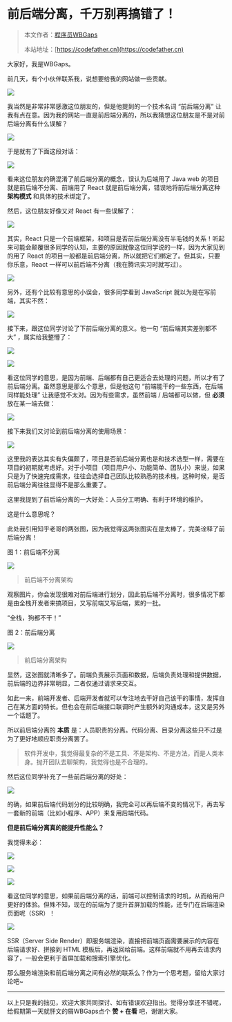 # 前后端分离，千万别再搞错了！

> 本文作者：[程序员WBGaps](https://yuyuanweb.feishu.cn/wiki/Abldw5WkjidySxkKxU2cQdAtnah)
>
> 本站地址：[https://codefather.cn](https://codefather.cn)

大家好，我是WBGaps。

前几天，有个小伙伴联系我，说想要给我的网站做一些贡献。

![](https://mmbiz.qpic.cn/mmbiz_png/mngWTkJEOYInFtUUFkllmcLCeYkOzptSPWtQmFFlsGGdKQW5k3kSuqCxb4DMdPibxEHL3vF6RuLpXWECgC7XzLg/640?wx_fmt=png&wxfrom=5&wx_lazy=1&wx_co=1)

我当然是非常非常感激这位朋友的，但是他提到的一个技术名词 “前后端分离” 让我有点在意。因为我的网站一直是前后端分离的，所以我猜想这位朋友是不是对前后端分离有什么误解？

![](https://pic.yupi.icu/5563/202311080856844.png)

于是就有了下面这段对话：

![](https://pic.yupi.icu/5563/202311080856190.png)

看来这位朋友的确混淆了前后端分离的概念，误认为后端用了 Java web 的项目就是前后端不分离、前端用了 React 就是前后端分离，错误地将前后端分离这种 **架构模式** 和具体的技术绑定了。

然后，这位朋友好像又对 React 有一些误解了：

![](https://pic.yupi.icu/5563/202311080856052.png)

其实，React 只是一个前端框架，和项目是否前后端分离没有半毛钱的关系！听起来可能会颠覆很多同学的认知，主要的原因就像这位同学说的一样，因为大家见到的用了 React 的项目一般都是前后端分离，所以就把它们绑定了。但其实，只要你乐意，React 一样可以前后端不分离（我在腾讯实习时就写过）。

![](https://pic.yupi.icu/5563/202311080856183.png)

另外，还有个比较有意思的小误会，很多同学看到 JavaScript 就以为是在写前端，其实不然：

![](https://pic.yupi.icu/5563/202311080856196.png)

接下来，跟这位同学讨论了下前后端分离的意义。他一句 “前后端其实差别都不大” ，属实给我整懵了：

![](https://pic.yupi.icu/5563/202311080856619.png)

![](https://pic.yupi.icu/5563/202311080857733.png)

看这位同学的意思，是因为前端、后端都有自己更适合去处理的问题，所以才有了前后端分离。虽然意思是那么个意思，但是他这句 “前端能干的一些东西，在后端同样能处理” 让我感觉不太对。因为有些需求，虽然前端 / 后端都可以做，但 **必须** 放在某一端去做：

![](https://pic.yupi.icu/5563/202311080857083.png)

接下来我们又讨论到前后端分离的使用场景：

![](https://pic.yupi.icu/5563/202311080857996.png)

这里我的表达其实有失偏颇了，项目是否前后端分离也是和技术选型一样，需要在项目的初期就考虑好。对于小项目（项目用户小、功能简单、团队小）来说，如果只是为了快速完成需求，往往会选择自己团队比较熟悉的技术栈，这种时候，是否前后端分离往往显得不是那么重要了。

这里我提到了前后端分离的一大好处：人员分工明确、有利于环境的维护。

这是什么意思呢？

此处我引用知乎老哥的两张图，因为我觉得这两张图实在是太棒了，完美诠释了前后端分离！

图 1：前后端不分离

![](https://pic.yupi.icu/5563/202311080857341.jpeg)

> 前后端不分离架构

观察图片，你会发现很难对前后端进行划分，因此前后端不分离时，很多情况下都是由全栈开发者来搞项目，又写前端又写后端，累的一批。

“全栈，狗都不干！”

图 2：前后端分离

![](https://pic.yupi.icu/5563/202311080857944.jpeg)

> 前后端分离架构

显然，这张图就清晰多了。前端负责展示页面和数据，后端负责处理和提供数据，前后端的边界非常明显，二者仅通过请求来交互。

如此一来，前端开发者、后端开发者就可以专注地去干好自己该干的事情，发挥自己在某方面的特长。但也会在前后端接口联调时产生额外的沟通成本，这又是另外一个话题了。

所以前后端分离的 **本质** 是：人员职责的分离。代码分离、目录分离这些只不过是为了更好地顺应职责分离罢了。

> 软件开发中，我觉得最复杂的不是工具、不是架构、不是方法，而是人类本身。抛开团队去聊架构，我觉得也是不合理的。

然后这位同学补充了一些前后端分离的好处：

![](https://pic.yupi.icu/5563/202311080857144.png)

的确，如果前后端代码划分的比较明确，我完全可以再后端不变的情况下，再去写一套新的前端（比如小程序、APP）来复用后端代码。

**但是前后端分离真的能提升性能么？**

我觉得未必：

![](https://pic.yupi.icu/5563/202311080857786.png)

![](https://pic.yupi.icu/5563/202311080857396.png)

![](https://pic.yupi.icu/5563/202311080857841.png)

看这位同学的意思，如果前后端分离的话，前端可以控制请求的时机，从而给用户更好的体验。但殊不知，现在的前端为了提升首屏加载的性能，还专门在后端渲染页面呢（SSR）！

![](https://pic.yupi.icu/5563/202311080857838.png)

SSR（Server Side Render）即服务端渲染，直接把前端页面需要展示的内容在后端请求好、拼接到 HTML 模板后，再返回给前端。这样前端就不用再去请求内容了，一般会更利于首屏加载和搜索引擎优化。

那么服务端渲染和前后端分离之间有必然的联系么？作为一个思考题，留给大家讨论吧~



------


以上只是我的拙见，欢迎大家共同探讨、如有错误欢迎指出。觉得分享还不错呢，给假期第一天就肝文的屑WBGaps点个 **赞 + 在看** 吧，谢谢大家。